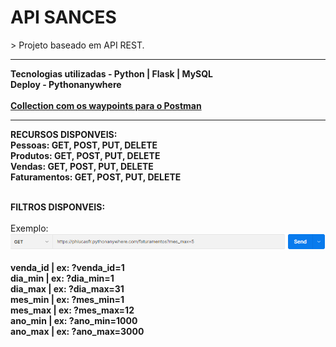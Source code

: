 <h1>API SANCES</h1>
 > Projeto baseado em API REST. 
<hr/>
<strong>Tecnologias utilizadas - Python | Flask | MySQL<br></strong>
<strong>Deploy - Pythonanywhere<br><br></strong>
<strong><a href="https://github.com/phlucasfr/API_faturamento_Sances/blob/main/ApiSances.postman_collection.json">Collection com os waypoints para o Postman</a><br></strong>
<hr/>
<strong>RECURSOS DISPONVEIS:<br></strong>
<strong>Pessoas: GET, POST, PUT, DELETE<br></strong>
<strong>Produtos: GET, POST, PUT, DELETE<br></strong>
<strong>Vendas: GET, POST, PUT, DELETE<br></strong>
<strong>Faturamentos: GET, POST, PUT, DELETE<br><br></strong>

<strong>FILTROS DISPONVEIS:<br><br></strong>
 Exemplo: ![Alt text](screenshots/01.png?raw=true "APP") <br><br>
<strong>venda_id | ex: ?venda_id=1<br></strong>
<strong>dia_min | ex: ?dia_min=1<br></strong>
<strong>dia_max | ex: ?dia_max=31<br></strong>
<strong>mes_min | ex: ?mes_min=1<br></strong>
<strong>mes_max | ex: ?mes_max=12<br></strong>
<strong>ano_min | ex: ?ano_min=1000<br></strong>
<strong>ano_max | ex: ?ano_max=3000<br></strong>
